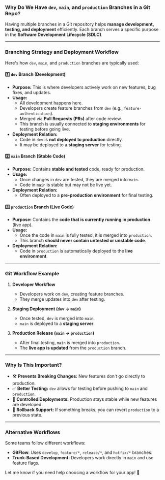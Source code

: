 ### **Why Do We Have `dev`, `main`, and `production` Branches in a Git Repo?**  
Having multiple branches in a Git repository helps **manage development, testing, and deployment** efficiently. Each branch serves a specific purpose in the **Software Development Lifecycle (SDLC)**.

---

### **Branching Strategy and Deployment Workflow**
Here's how `dev`, `main`, and `production` branches are typically used:

#### **1️⃣ `dev` Branch (Development)**
- **Purpose:** This is where developers actively work on new features, bug fixes, and updates.
- **Usage:**
  - All development happens here.
  - Developers create feature branches from `dev` (e.g., `feature-authentication`).
  - Merged via **Pull Requests (PRs)** after code review.
  - This branch is usually connected to **staging environments** for testing before going live.
- **Deployment Relation:**  
  - Code in `dev` is **not deployed to production** directly.  
  - It may be deployed to a **staging server** for testing.  

#### **2️⃣ `main` Branch (Stable Code)**
- **Purpose:** Contains **stable and tested** code, ready for production.
- **Usage:**
  - Once changes in `dev` are tested, they are merged into `main`.
  - Code in `main` is stable but may not be live yet.
- **Deployment Relation:**  
  - Often deployed to a **pre-production environment** for final testing.

#### **3️⃣ `production` Branch (Live Code)**
- **Purpose:** Contains the **code that is currently running in production** (live app).
- **Usage:**
  - Once the code in `main` is fully tested, it is merged into `production`.
  - This branch **should never contain untested or unstable code**.
- **Deployment Relation:**  
  - Code in `production` is automatically deployed to the **live environment**.

---

### **Git Workflow Example**
1. **Developer Workflow**  
   - Developers work on `dev`, creating feature branches.  
   - They merge updates into `dev` after testing.  

2. **Staging Deployment (`dev` → `main`)**  
   - Once tested, `dev` is merged into `main`.  
   - `main` is deployed to a **staging server**.  

3. **Production Release (`main` → `production`)**  
   - After final testing, `main` is merged into `production`.  
   - The **live app is updated** from the `production` branch.  

---

### **Why Is This Important?**
- 🛠 **Prevents Breaking Changes:** New features don't go directly to production.  
- ✅ **Better Testing:** `dev` allows for testing before pushing to `main` and `production`.  
- 🚀 **Controlled Deployments:** Production stays stable while new features are developed.  
- 🔄 **Rollback Support:** If something breaks, you can revert `production` to a previous state.  

---

### **Alternative Workflows**
Some teams follow different workflows:  
- **GitFlow**: Uses `develop`, `feature/*`, `release/*`, and `hotfix/*` branches.  
- **Trunk-Based Development**: Developers work directly in `main` and use feature flags.  

Let me know if you need help choosing a workflow for your app! 🚀